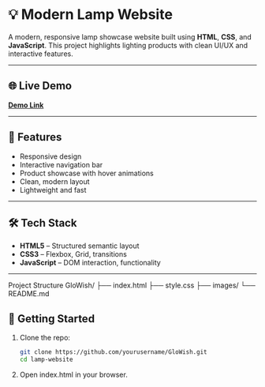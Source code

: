 # 💡 Modern Lamp Website

A modern, responsive lamp showcase website built using **HTML**, **CSS**, and **JavaScript**. This project highlights lighting products with clean UI/UX and interactive features.

---

## 🌐 Live Demo

**[Demo Link](https://yourusername.github.io/your-repo-name)**

---

## 📸 Features

- Responsive design
- Interactive navigation bar
- Product showcase with hover animations
- Clean, modern layout
- Lightweight and fast

---

## 🛠️ Tech Stack

- **HTML5** – Structured semantic layout
- **CSS3** – Flexbox, Grid, transitions
- **JavaScript** – DOM interaction, functionality

---

Project Structure
GloWish/
├── index.html
├── style.css
├── images/
└── README.md

## 🚀 Getting Started

1. Clone the repo:
   ```bash
   git clone https://github.com/yourusername/GloWish.git
   cd lamp-website
   ```
2. Open index.html in your browser.

